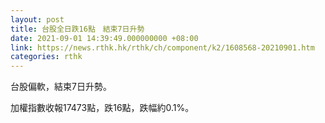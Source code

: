 ```yaml
---
layout: post
title: 台股全日跌16點　結束7日升勢
date: 2021-09-01 14:39:49.000000000 +08:00
link: https://news.rthk.hk/rthk/ch/component/k2/1608568-20210901.htm
categories: rthk
---
```


台股偏軟，結束7日升勢。

加權指數收報17473點，跌16點，跌幅約0.1%。
